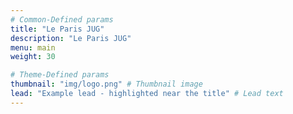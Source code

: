 ```yaml
---
# Common-Defined params
title: "Le Paris JUG"
description: "Le Paris JUG"
menu: main
weight: 30

# Theme-Defined params
thumbnail: "img/logo.png" # Thumbnail image
lead: "Example lead - highlighted near the title" # Lead text
---
```

